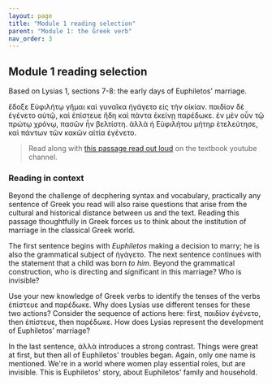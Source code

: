 ```yaml
---
layout: page
title: "Module 1 reading selection"
parent: "Module 1: the Greek verb"
nav_order: 3
---
```


## Module 1 reading selection


Based on Lysias 1, sections 7-8:  the early days of Euphiletos' marriage.



ἔδοξε Εὐφιλήτῳ γῆμαι καὶ γυναῖκα ἠγάγετο εἰς τὴν οἰκίαν. παιδίον δὲ ἐγένετο αὐτῷ, καὶ ἐπίστευε ἤδη καὶ πάντα ἐκείνῃ παρέδωκε. ἐν μὲν οὖν τῷ πρώτῳ χρόνῳ, πασῶν ἦν βελτίστη. ἀλλὰ ἡ Εὐφιλήτου μήτηρ  ἐτελεύτησε, καὶ πάντων τῶν κακῶν αἰτία ἐγένετο.


> Read along with [this passage read out loud](https://www.youtube.com/watch?v=tB0Lu1jF4Pw&list=PLhhpSgbqjgokrwa4HmReaGEptvqURz6Ns&index=2) on the textbook youtube channel. 


### Reading in context

Beyond the challenge of decphering syntax and vocabulary, practically any sentence of Greek you read will also raise questions that arise from the cultural and historical distance between us and the text.  Reading this passage thoughtfully in Greek forces us to think about the institution of marriage in the classical Greek world.

The first sentence begins with *Euphiletos* making a decision to marry; he is also the grammatical subject of ἠγάγετο.  The next sentence continues with the statement that a child was born *to him*.  Beyond the grammatical construction, who is directing and significant in this marriage?  Who is invisible?

Use your new knowledge of Greek verbs to identify the tenses of the verbs ἐπίστευε and παρέδωκε.  Why does Lysias use different tenses for these two actions?  Consider the sequence of actions here: first, παιδίον ἐγένετο, then ἐπίστευε, then παρέδωκε.  How does Lysias represent the development of Euphiletos' marriage?

In the last sentence, ἀλλὰ introduces a strong contrast.  Things were great at first, but then all of Euphiletos' troubles began.  Again, only one name is mentioned. We're in a world where women play essential roles, but are invisible.  This is Euphiletos' story, about Euphiletos' family and household.
